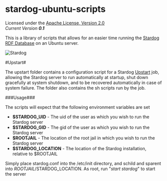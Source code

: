 stardog-ubuntu-scripts
============

Licensed under the [Apache License, Version 2.0](http://www.apache.org/licenses/LICENSE-2.0)  
_Current Version **0.1**_ 

This is a library of scripts that allows for an easier time running the [Stardog RDF Database](http://stardog.com) on an Ubuntu server.

![Stardog](http://stardog.com/_/img/sdog.png)   

#Upstart#

The upstart folder contains a configuration script for a Stardog [Upstart](http://upstart.ubuntu.com/) job, allowing the Stardog server to run automatically at startup, shut down gracefully at system shutdown, and to be recovered automatically in case of system failure.  The folder also contains the sh scripts run by the job.

###Usage###

The scripts will expect that the following environment variables are set

* **$STARDOG_UID** - The uid of the user as which you wish to run the Stardog server
* **$STARDOG_GID** - The gid of the user as which you wish to run the Stardog server
* **$ROOTJAIL** - The location of the root jail in which you wish to run the Stardog server
* **$STARDOG_LOCATION** - The location of the Stardog installation, relative to $ROOTJAIL

Simply place stardog.conf into the /etc/init directory, and schild and sparent into $ROOTJAIL/$STARDOG_LOCATION.  As root, run "_start stardog_" to start the server